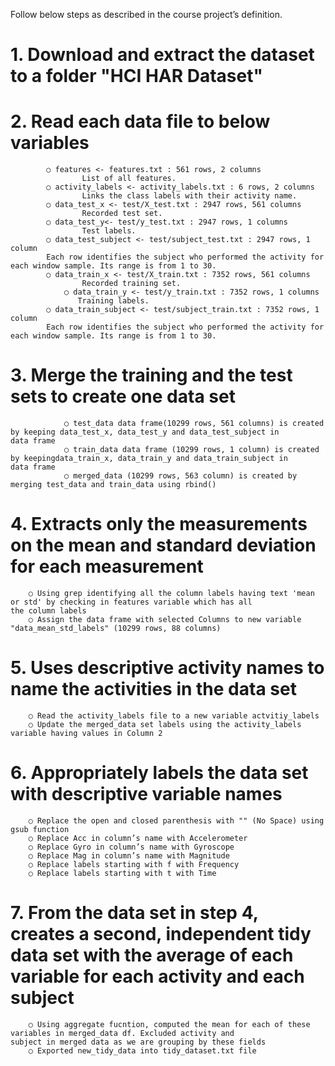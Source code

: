Follow below steps as described in the course project’s definition.

#	1. Download and extract the dataset  to a folder "HCI HAR Dataset"
		
#	2. Read each data file to below variables
	        ○ features <- features.txt : 561 rows, 2 columns
                    List of all features.
	        ○ activity_labels <- activity_labels.txt : 6 rows, 2 columns
                    Links the class labels with their activity name.
	        ○ data_test_x <- test/X_test.txt : 2947 rows, 561 columns
                    Recorded test set.
	        ○ data_test_y<- test/y_test.txt : 2947 rows, 1 columns
                    Test labels.
	        ○ data_test_subject <- test/subject_test.txt : 2947 rows, 1 column
		    Each row identifies the subject who performed the activity for each window sample. Its range is from 1 to 30. 
	        ○ data_train_x <- test/X_train.txt : 7352 rows, 561 columns
                    Recorded training set.
                ○ data_train_y <- test/y_train.txt : 7352 rows, 1 columns
                   Training labels.
	        ○ data_train_subject <- test/subject_train.txt : 7352 rows, 1 column
		    Each row identifies the subject who performed the activity for each window sample. Its range is from 1 to 30. 
		
#       3. Merge the training and the test sets to create one data set
                ○ test_data data frame(10299 rows, 561 columns) is created by keeping data_test_x, data_test_y and data_test_subject in                   data frame
                ○ train_data data frame (10299 rows, 1 column) is created by keepingdata_train_x, data_train_y and data_train_subject in                   data frame
                ○ merged_data (10299 rows, 563 column) is created by merging test_data and train_data using rbind()
#	4. Extracts only the measurements on the mean and standard deviation for each measurement
		○ Using grep identifying all the column labels having text 'mean or std' by checking in features variable which has all                   the column labels
		○ Assign the data frame with selected Columns to new variable "data_mean_std_labels" (10299 rows, 88 columns)
#	5. Uses descriptive activity names to name the activities in the data set
		○ Read the activity_labels file to a new variable actvitiy_labels
		○ Update the merged_data set labels using the activity_labels variable having values in Column 2 
#	6. Appropriately labels the data set with descriptive variable names
		○ Replace the open and closed parenthesis with "" (No Space) using gsub function
		○ Replace Acc in column’s name with Accelerometer
		○ Replace Gyro in column’s name with Gyroscope
		○ Replace Mag in column’s name with Magnitude
		○ Replace labels starting with f with Frequency
		○ Replace labels starting with t with Time
#	7. From the data set in step 4, creates a second, independent tidy data set with the average of each variable for each activity and each subject
		○ Using aggregate fucntion, computed the mean for each of these variables in merged_data df. Excluded activity and                         subject in merged data as we are grouping by these fields
		○ Exported new_tidy_data into tidy_dataset.txt file
